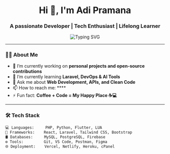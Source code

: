 <h1 align="center">Hi 👋, I'm Adi Pramana</h1>
<h3 align="center">A passionate Developer | Tech Enthusiast | Lifelong Learner</h3>

<p align="center">
  <img src="https://readme-typing-svg.herokuapp.com?font=Fira+Code&size=20&duration=4000&pause=1000&center=true&vCenter=true&width=435&lines=I+code+what+I+love.;I+love+what+I+learn.;Welcome+to+my+world+of+code!" alt="Typing SVG" />
</p>

---

### 👨‍💻 About Me

- 🔭 I’m currently working on **personal projects and open-source contributions**
- 🌱 I’m currently learning **Laravel, DevOps & AI Tools**
- 💬 Ask me about **Web Development, APIs, and Clean Code**
- 📫 How to reach me: ****
- ⚡ Fun fact: **Coffee + Code = My Happy Place ☕💻**

---

### 🛠️ Tech Stack

```bash
💻 Languages:     PHP, Python, Flutter, LUA
🧰 Frameworks:    React, Laravel, Tailwind CSS, Bootstrap
🛢️ Databases:     MySQL, PostgreSQL, Firebase
⚙️ Tools:         Git, VS Code, Postman, Figma
🌐 Deployment:    Vercel, Netlify, Heroku, cPanel
